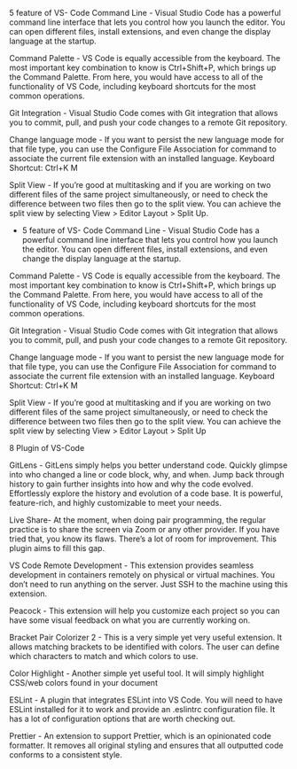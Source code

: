 5 feature of VS- Code 
Command Line - Visual Studio Code has a powerful command line interface that lets you control how you launch the editor.
You can open different files, install extensions, and even change the display language at the startup.

Command Palette - VS Code is equally accessible from the keyboard. The most important key combination to know is Ctrl+Shift+P, which brings up the Command Palette. 
From here, you would have access to all of the functionality of VS Code, including keyboard shortcuts for the most common operations.

Git Integration - Visual Studio Code comes with Git integration that allows you to commit, pull, and push your code changes to a remote Git repository.

Change language mode - If you want to persist the new language mode for that file type, you can use the Configure File Association for command to associate the current file extension with an installed language.
Keyboard Shortcut: Ctrl+K M

Split View - If you’re good at multitasking and if you are working on two different files of the same project simultaneously, or need to check the difference between two files then go to the split view.
You can achieve the split view by selecting View > Editor Layout > Split Up.

* 5 feature of VS- Code 
Command Line - Visual Studio Code has a powerful command line interface that lets you control how you launch the editor. 
You can open different files, install extensions, and even change the display language at the startup.

Command Palette - VS Code is equally accessible from the keyboard. The most important key combination to know is Ctrl+Shift+P, which brings up the Command Palette. 
From here, you would have access to all of the functionality of VS Code, including keyboard shortcuts for the most common operations.

Git Integration - Visual Studio Code comes with Git integration that allows you to commit, pull, and push your code changes to a remote Git repository.

Change language mode - If you want to persist the new language mode for that file type, you can use the Configure File Association for command to associate the current file extension with an installed language.
Keyboard Shortcut: Ctrl+K M

Split View - If you’re good at multitasking and if you are working on two different files of the same project simultaneously, or need to check the difference between two files then go to the split view.
You can achieve the split view by selecting View > Editor Layout > Split Up

8 Plugin of VS-Code

GitLens - GitLens simply helps you better understand code.
 Quickly glimpse into who changed a line or code block, why, and when. 
 Jump back through history to gain further insights into how and why the code evolved. Effortlessly explore the history and evolution of a code base. It is powerful, feature-rich, and highly customizable to meet your needs.

Live Share- At the moment, when doing pair programming, the regular practice is to share the screen via Zoom or any other provider. 
If you have tried that, you know its flaws. There’s a lot of room for improvement. This plugin aims to fill this gap.

VS Code Remote Development - This extension provides seamless development in containers remotely on physical or virtual machines. 
You don’t need to run anything on the server. Just SSH to the machine using this extension.

 Peacock -  This extension will help you customize each project so you can have some visual feedback on what you are currently working on.

Bracket Pair Colorizer 2 - This is a very simple yet very useful extension. It allows matching brackets to be identified with colors. The user can define which characters to match and which colors to use.

Color Highlight - Another simple yet useful tool. It will simply highlight CSS/web colors found in your document

ESLint - A plugin that integrates ESLint into VS Code. You will need to have ESLint installed for it to work and provide an .eslintrc configuration file.
It has a lot of configuration options that are worth checking out.

Prettier - An extension to support Prettier, which is an opinionated code formatter. It removes all original styling and ensures that all outputted code conforms to a consistent style.